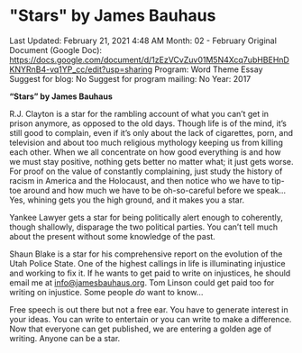 # "Stars" by James Bauhaus

Last Updated: February 21, 2021 4:48 AM
Month: 02 - February
Original Document (Google Doc): https://docs.google.com/document/d/1zEzVCvZuv01M5N4Xcq7ubHBEHnDKNYRnB4-vq1YP_cc/edit?usp=sharing
Program: Word Theme Essay
Suggest for blog: No
Suggest for program mailing: No
Year: 2017

**“Stars” by James Bauhaus**

R.J. Clayton is a star for the rambling account of what you can’t get in prison anymore, as opposed to the old days. Though life is of the mind, it’s still good to complain, even if it’s only about the lack of cigarettes, porn, and television and about too much religious mythology keeping us from killing each other. When we all concentrate on how good everything is and how we must stay positive, nothing gets better no matter what; it just gets worse. For proof on the value of constantly complaining, just study the history of racism in America and the Holocaust, and then notice who we have to tip-toe around and how much we have to be oh-so-careful before we speak… Yes, whining gets you the high ground, and it makes you a star.

Yankee Lawyer gets a star for being politically alert enough to coherently, though shallowly, disparage the two political parties. You can’t tell much about the present without some knowledge of the past.

Shaun Blake is a star for his comprehensive report on the evolution of the Utah Police State. One of the highest callings in life is illuminating injustice and working to fix it. If he wants to get paid to write on injustices, he should email me at info@jamesbauhaus.org. Tom Linson could get paid too for writing on injustice. Some people *do* want to know…

Free speech is out there but not a free ear. You have to generate interest in your ideas. You can write to entertain or you can write to make a difference. Now that everyone can get published, we are entering a golden age of writing. Anyone can be a star.